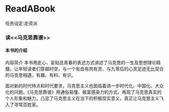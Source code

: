 # ReadABook
任务设定:走资派

### 读<<马克思靠谱>>

#### 本书的介绍
内容简介
本书用走心、妥贴且青春的表述方式讲述了马克思的一生及思想理论精髓，让年轻读者们穿越时空，与一个有血有肉有灵、与九零后的心灵足迹无比契合的马克思相遇，有趣、有料、有识。

面对新的时代特点和时代要求，马克思主义也面临着进一步时代化、中国化、大众化的问题。《马克思靠谱》用通俗易懂、极富感染力的方式，再现了马克思真实的个人形象和魅力，凸显了马克思主义在当下的积极现实意义，真正让马克思主义飞入了寻常百姓家。
